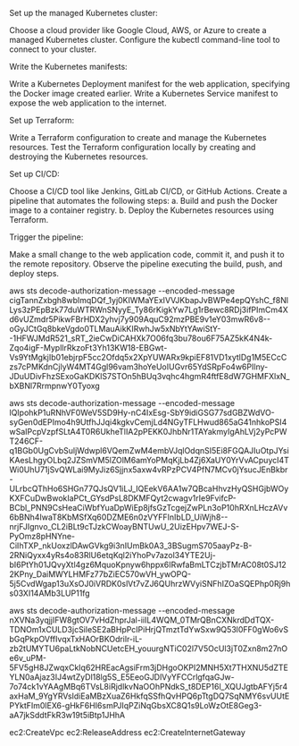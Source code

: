 Set up the managed Kubernetes cluster:

Choose a cloud provider like Google Cloud, AWS, or Azure to create a managed Kubernetes cluster.
Configure the kubectl command-line tool to connect to your cluster.

Write the Kubernetes manifests:

Write a Kubernetes Deployment manifest for the web application, specifying the Docker image created earlier.
Write a Kubernetes Service manifest to expose the web application to the internet.

Set up Terraform:

Write a Terraform configuration to create and manage the Kubernetes resources.
Test the Terraform configuration locally by creating and destroying the Kubernetes resources.

Set up CI/CD:

Choose a CI/CD tool like Jenkins, GitLab CI/CD, or GitHub Actions.
Create a pipeline that automates the following steps:
a. Build and push the Docker image to a container registry.
b. Deploy the Kubernetes resources using Terraform.

Trigger the pipeline:

Make a small change to the web application code, commit it, and push it to the remote repository.
Observe the pipeline executing the build, push, and deploy steps.


 aws sts decode-authorization-message --encoded-message cigTannZxbgh8wbImqDQf_1yj0KIWMaYExIVVJKbapJvBWPe4epQYshC_f8NlLys3zPEpBzk77duWTRWnSNyyE_Ty86rKigkYw7Lg1rBewc8RDj3ifPImCm4Xd6vUZmdr5PikwFBrHDX2yhvj7y909AquC92mzPBE9v1eY03mwR6v8--oGyJCtGq8bkeVgdo0TLMauAikKIRwhJw5xNbYtYAwiStY--1HFWJMdR521_sRT_2ieCwDiCAHXk7O06fq3bu78ou6F75AZ5kK4N4k-Zqo4igF-MypllrRkzoFt3Yh13KW18-EBGwt-Vs9YtMgkjIb01ebjrpF5cc2Ofdq5x2XpYUWARx9kpiEF81VD1xytlDg1M5ECcCzs7cPMKdnCjlyW4MT4Ggl96vam3hoYeUoIUGvr65YdSRpFo4w6PIlny-JDuUDivFhzSExoGaKDKlS7STOn5hBUq3vqhc4hgmR4ftfE8dW7GHMFXlxN_bXBNl7RrmpnwY0Tyoxg

 aws sts decode-authorization-message --encoded-message lQIpohkP1uRNhVF0WeV5SD9Hy-nC4IxEsg-SbY9idiGSG77sdGBZWdVO-syGen0dEPImo4h9UtfhJJqi4kgkvCemjLd4NGyTFLHwud865aG41nhkoPSI4wSaIPcpVzpfSLtA4T0R6UkheTlIA2pPEKK0JhbNr1TAYakmyIgAhLVj2yPcPWT246CF-q1BGb0UgCvbSuljWdwpl6VQemZwM4embVJqlOdqnSI5Ei8FGQAJIuOtpJYsiKAesLhgyOLbq2JZSmVM5lZOlM6amYoPMqKjLb4Zj6XaUY0YrVvACpuycI4TWi0UhU71jSvQWLai9MyJiz6Sjjnx5axw4vRPzPCV4PfN7MCv0jYsucJEnBkbr-ULrbcQThHo6SHGn77QJsQV1iLJ_IQEekV6AA1w7QBcaHhvzHyQSHGjbWOyKXFCuDwBwokIaPCt_GYsdPsL8DKMFQyt2cwagv1rIe9FvifcP-BCbl_PNN9CsHeaCiWbfYuaDpWiEp8jfsGzTcgejZwPLn3oP10hRXnLHczAVv6bBNh4IwaT8KbMSfXq60DZME6n0zVYFFInIbLD_UiWjh8--nrjFJIgnvo_CL2iBLt9cTJzkCWoayBNTUwU_2UizEHpv7WEJ-S-PyOmz8pHNYne-CiIhTXP_nkUoxzlDAwGVkg9i3nIUmBk0A3_3BSugmS705aayPz-B-2RNiQyxx4yRs4o83RlU6etqKql2iYhoPv7azol34YTE2Uj-bI6PtYh01JQvyXtl4gz6MquoKpnyw6hppx6IRwfaBmLTCzjbTMrAC08t0SJ122KPny_DaiMWYLHMFz77bZiEC570wVH_ywOPQ-5j5CvdWgap13uXsOJ0iVRDK0slVt7vZJ6QUhrzWVyiSNFhIZOaSQEPhp0Rj9hs03XI14AMb3LUP11fg


aws sts decode-authorization-message --encoded-message nXVNa3yqjjIFW8gtOV7vHdZhprJal-iiIL4WQM_0TMrQBnCXNkrdDdTQX-TDNOm1xCULD3jcSileSE2aBHpPcIPiHrjQTmztTdYwSxw9Q53l0FF0gWo6vSbGqPkpOVffIvqxTxHAOrBKOdrilr-iL-zb2tUMYTU6paLtkNobNCUetcEH_youurgNTiC02l7V5OcUl3jT0Zxn8m27nOe6v_uPM-5FV5gH8JZwqxCkIq62HREacAgsiFrm3jDHgoOKPI2MNH5Xt7THXNU5dZTEYLN0aAjaz3IJ4wtZyDl18lg5S_E5EeoGJDlVyYFCCrlgfqaGJw-7o74ck1vYAAgMBq6TVsL8iRjdlkvNaOOhPNdkS_t8DEP16l_XQUJgtbAFYj5r4axHaM_9YgYRVsIdiEaMBzXuaZ6HkfqSSfhQvHPQ6pTtgDQ7SqNMY6svUUtEPYktFIm0lEX6-gHkF6HI6smPJIqPZiNqGbsXC8Q1s9LoWzOtE8Geg3-aA7jkSddtFkR3w19t5iBtp1JHhA



ec2:CreateVpc
ec2:ReleaseAddress
ec2:CreateInternetGateway